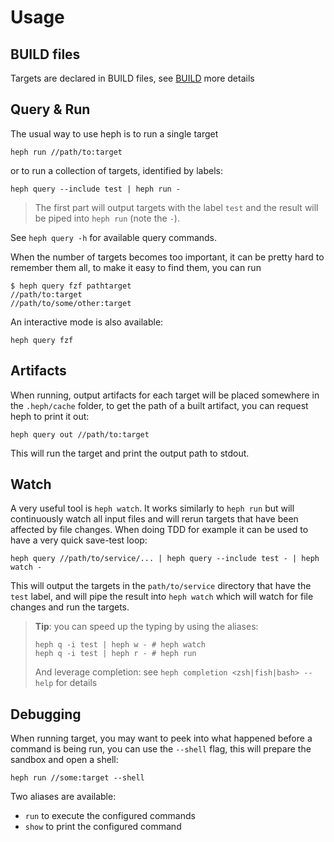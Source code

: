 # Usage

## BUILD files

Targets are declared in BUILD files, see [BUILD](./06-build-file.md) more details 

## Query & Run

The usual way to use heph is to run a single target

```shell
heph run //path/to:target
```

or to run a collection of targets, identified by labels:

```shell
heph query --include test | heph run -
```

> The first part will output targets with the label `test` and the result will be piped into `heph run` (note the `-`).

See `heph query -h` for available query commands.

When the number of targets becomes too important, it can be pretty hard to remember them all, to make it easy to find them, you can run

```shell
$ heph query fzf pathtarget
//path/to:target
//path/to/some/other:target
```

An interactive mode is also available:

```shell
heph query fzf
```

## Artifacts

When running, output artifacts for each target will be placed somewhere in the `.heph/cache` folder, to get the path of a built artifact, you can request heph to print it out:

```shell
heph query out //path/to:target
```

This will run the target and print the output path to stdout.

## Watch

A very useful tool is `heph watch`. It works similarly to `heph run` but will continuously watch all input files and will rerun targets that have been affected by file changes. When doing TDD for example it can be used to have a very quick save-test loop:

```shell
heph query //path/to/service/... | heph query --include test - | heph watch -
```

This will output the targets in the `path/to/service` directory that have the `test` label, and will pipe the result into `heph watch` which will watch for file changes and run the targets. 

> **Tip**: you can speed up the typing by using the aliases: 
> ```shell
> heph q -i test | heph w - # heph watch
> heph q -i test | heph r - # heph run
> ```
> And leverage completion: see `heph completion <zsh|fish|bash> --help` for details

## Debugging

When running target, you may want to peek into what happened before a command is being run, you can use the `--shell` flag, this will prepare the sandbox and open a shell:

```shell
heph run //some:target --shell
```

Two aliases are available:
- `run` to execute the configured commands
- `show` to print the configured command
